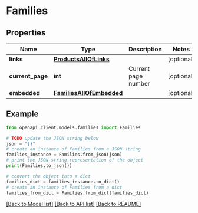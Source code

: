 # Families


## Properties

Name | Type | Description | Notes
------------ | ------------- | ------------- | -------------
**links** | [**ProductsAllOfLinks**](ProductsAllOfLinks.md) |  | [optional] 
**current_page** | **int** | Current page number | [optional] 
**embedded** | [**FamiliesAllOfEmbedded**](FamiliesAllOfEmbedded.md) |  | [optional] 

## Example

```python
from openapi_client.models.families import Families

# TODO update the JSON string below
json = "{}"
# create an instance of Families from a JSON string
families_instance = Families.from_json(json)
# print the JSON string representation of the object
print(Families.to_json())

# convert the object into a dict
families_dict = families_instance.to_dict()
# create an instance of Families from a dict
families_from_dict = Families.from_dict(families_dict)
```
[[Back to Model list]](../README.md#documentation-for-models) [[Back to API list]](../README.md#documentation-for-api-endpoints) [[Back to README]](../README.md)


